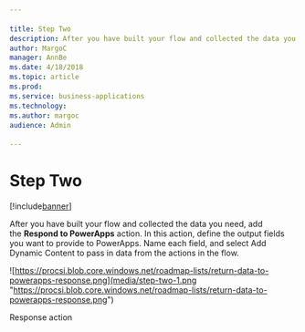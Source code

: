 ```yaml
---

title: Step Two
description: After you have built your flow and collected the data you need, add the **Respond to PowerApps** action.
author: MargoC
manager: AnnBe
ms.date: 4/18/2018
ms.topic: article
ms.prod: 
ms.service: business-applications
ms.technology: 
ms.author: margoc
audience: Admin

---
```

#  Step Two


[!include[banner](../../../../includes/banner.md)]

After you have built your flow and collected the data you need, add
the **Respond to PowerApps** action. In this action, define the output fields
you want to provide to PowerApps. Name each field, and select Add Dynamic
Content to pass in data from the actions in the flow.

![https://procsi.blob.core.windows.net/roadmap-lists/return-data-to-powerapps-response.png](media/step-two-1.png "https://procsi.blob.core.windows.net/roadmap-lists/return-data-to-powerapps-response.png")
<!-- Picture 41 -->


Response action
